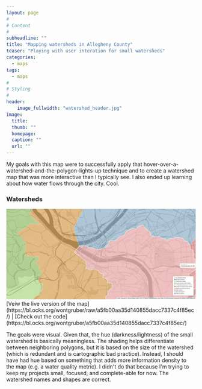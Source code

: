 ```yaml
---
layout: page
#
# Content
#
subheadline: ""
title: "Mapping watersheds in Allegheny County"
teaser: "Playing with user interation for small watersheds"
categories:
  - maps
tags:
  - maps
#
# Styling
#
header:
    image_fullwidth: "watershed_header.jpg"
image:
  title: 
  thumb: ""
  homepage: 
  caption: ""
  url: ""
---
```


My goals with this map were to successfully apply that hover-over-a-watershed-and-the-polygon-lights-up technique and to create a watershed map that was more interactive than I typically see. I also ended up learning about how water flows through the city. Cool.

### Watersheds
<img src="/images/inPost_watershed_image.jpg" class="img-responsive">
[Veiw the live version of the map](https://bl.ocks.org/wontgruber/raw/a5fb00aa35d140855dacc7337c4f85ec/) |
[Check out the code](https://bl.ocks.org/wontgruber/a5fb00aa35d140855dacc7337c4f85ec/)
 
The goals were visual. Given that, the hue (darkness/lightness) of the small watershed is basically meaningless. The shading helps differentiate between neighboring polygons, but it is based on the size of the watershed (which is redundant and is cartographic bad practice). Instead, I should have had hue based on something that adds more information density to the map (e.g. a water quality metric). I didn't do that because I'm trying to keep my projects small, focused, and complete-able for now. The watershed names and shapes are correct. 



